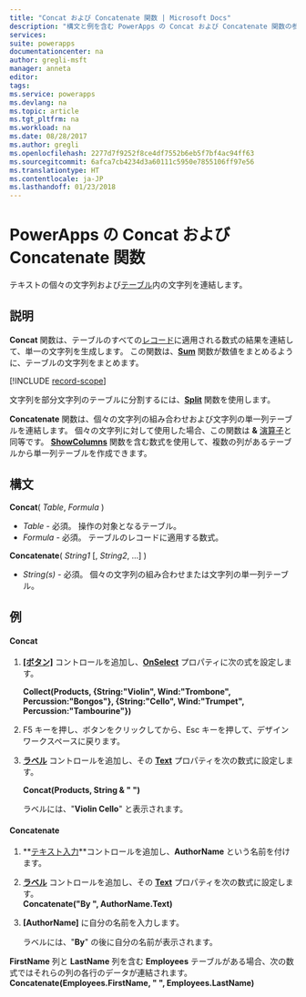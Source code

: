 ```yaml
---
title: "Concat および Concatenate 関数 | Microsoft Docs"
description: "構文と例を含む PowerApps の Concat および Concatenate 関数の参照情報"
services: 
suite: powerapps
documentationcenter: na
author: gregli-msft
manager: anneta
editor: 
tags: 
ms.service: powerapps
ms.devlang: na
ms.topic: article
ms.tgt_pltfrm: na
ms.workload: na
ms.date: 08/28/2017
ms.author: gregli
ms.openlocfilehash: 2277d7f9252f8ce4df7552b6eb5f7bf4ac94ff63
ms.sourcegitcommit: 6afca7cb4234d3a60111c5950e7855106ff97e56
ms.translationtype: HT
ms.contentlocale: ja-JP
ms.lasthandoff: 01/23/2018
---
```

# <a name="concat-and-concatenate-functions-in-powerapps"></a>PowerApps の Concat および Concatenate 関数
テキストの個々の文字列および[テーブル](../working-with-tables.md)内の文字列を連結します。

## <a name="description"></a>説明
**Concat** 関数は、テーブルのすべての[レコード](../working-with-tables.md#records)に適用される数式の結果を連結して、単一の文字列を生成します。 この関数は、**[Sum](function-aggregates.md)** 関数が数値をまとめるように、テーブルの文字列をまとめます。

[!INCLUDE [record-scope](../includes/record-scope.md)]

文字列を部分文字列のテーブルに分割するには、**[Split](function-split.md)** 関数を使用します。

**Concatenate** 関数は、個々の文字列の組み合わせおよび文字列の単一列テーブルを連結します。 個々の文字列に対して使用した場合、この関数は **&** [演算子](operators.md)と同等です。 **[ShowColumns](function-table-shaping.md)** 関数を含む数式を使用して、複数の列があるテーブルから単一列テーブルを作成できます。

## <a name="syntax"></a>構文
**Concat**( *Table*, *Formula* )

* *Table* - 必須。  操作の対象となるテーブル。
* *Formula* - 必須。  テーブルのレコードに適用する数式。

**Concatenate**( *String1* [, *String2*, ...] )

* *String(s)* - 必須。  個々の文字列の組み合わせまたは文字列の単一列テーブル。

## <a name="examples"></a>例
#### <a name="concat"></a>Concat
1. **[[ボタン]](../controls/control-button.md)** コントロールを追加し、**[OnSelect](../controls/properties-core.md)** プロパティに次の式を設定します。
   
    **Collect(Products, {String:"Violin", Wind:"Trombone", Percussion:"Bongos"}, {String:"Cello", Wind:"Trumpet", Percussion:"Tambourine"})**
2. F5 キーを押し、ボタンをクリックしてから、Esc キーを押して、デザイン ワークスペースに戻ります。
3. **[ラベル](../controls/control-text-box.md)** コントロールを追加し、その **[Text](../controls/properties-core.md)** プロパティを次の数式に設定します。
   
    **Concat(Products, String & " ")**
   
    ラベルには、"**Violin Cello**" と表示されます。

#### <a name="concatenate"></a>Concatenate
1. **[テキスト入力](../controls/control-text-input.md)**コントロールを追加し、**AuthorName** という名前を付けます。
2. **[ラベル](../controls/control-text-box.md)** コントロールを追加し、その **[Text](../controls/properties-core.md)** プロパティを次の数式に設定します。<br>
   **Concatenate("By ", AuthorName.Text)**
3. **[AuthorName]** に自分の名前を入力します。
   
    ラベルには、"**By**" の後に自分の名前が表示されます。

**FirstName** 列と **LastName** 列を含む **Employees** テーブルがある場合、次の数式ではそれらの列の各行のデータが連結されます。
<br>**Concatenate(Employees.FirstName, " ", Employees.LastName)**

